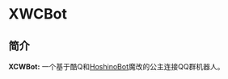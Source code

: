 # XWCBot
## 简介

**XCWBot:** 一个基于酷Q和[HoshinoBot](https://github.com/Ice-Cirno/HoshinoBot)魔改的公主连接QQ群机器人。

